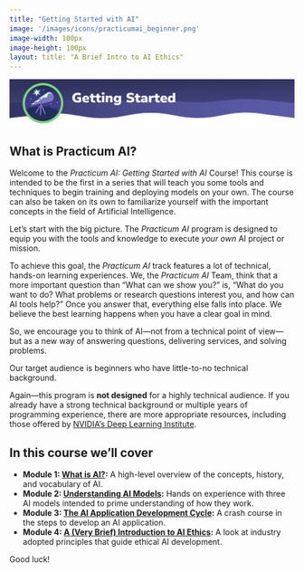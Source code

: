 ```yaml
---
title: "Getting Started with AI"
image: '/images/icons/practicumai_beginner.png'
image-width: 100px
image-height: 100px
layout: title: "A Brief Intro to AI Ethics"
---
```


![Getting Started banner](/images/StartHere.png)

## What is Practicum AI?

Welcome to the *Practicum AI: Getting Started with AI* Course! This course is intended to be the first in a series that will teach you some tools and techniques to begin training and deploying models on your own. The course can also be taken on its own to familiarize yourself with the important concepts in the field of Artificial Intelligence.

Let’s start with the big picture. The *Practicum AI* program is designed to equip you with the tools and knowledge to execute *your own* AI project or mission.

To achieve this goal, the *Practicum AI* track features a lot of technical, hands-on learning experiences. We, the *Practicum AI* Team, think that a more important question than “What can we show you?” is, “What do you want to do? What problems or research questions interest you, and how can AI tools help?” Once you answer that, everything else falls into place. We believe the best learning happens when you have a clear goal in mind.

So, we encourage you to think of AI—not from a technical point of view—but as a new way of answering questions, delivering services, and solving problems.

Our target audience is beginners who have little-to-no technical background.

Again—this program is **not designed** for a highly technical audience. If you already have a strong technical background or multiple years of programming experience, there are more appropriate resources, including those offered by [NVIDIA’s Deep Learning Institute](https://www.nvidia.com/en-us/training/online/).

## In this course we’ll cover

* **Module 1: [What is AI?](/getting_started/01_what_is_ai):** A high-level overview of the concepts, history, and vocabulary of AI.
* **Module 2: [Understanding AI Models](/getting_started/02_understanding_ai_models):** Hands on experience with three AI models intended to prime understanding of how they work.
* **Module 3: [The AI Application Development Cycle](/getting_started/03_ai_application_development):** A crash course in the steps to develop an AI application.
* **Module 4: [A (Very Brief) Introduction to AI Ethics](/getting_started/04_brief_intro_ai_ethics):** A look at industry adopted principles that guide ethical AI development.

Good luck!
